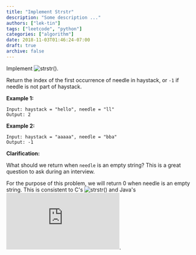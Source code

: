 ```yaml
---
title: "Implement Strstr"
description: "Some description ..."
authors: ["lek-tin"]
tags: ["leetcode", "python"]
categories: ["algorithm"]
date: 2018-11-03T01:46:24-07:00
draft: true
archive: false
---
```

Implement ![strstr()](http://www.cplusplus.com/reference/cstring/strstr/).

Return the index of the first occurrence of needle in haystack, or `-1` if needle is not part of haystack.

**Example 1:**
```
Input: haystack = "hello", needle = "ll"
Output: 2
```
**Example 2:**
```
Input: haystack = "aaaaa", needle = "bba"
Output: -1
```
**Clarification:**

What should we return when `needle` is an empty string? This is a great question to ask during an interview.

For the purpose of this problem, we will return 0 when needle is an empty string. This is consistent to C's ![strstr()](http://www.cplusplus.com/reference/cstring/strstr/) and Java's ![indexOf()](https://docs.oracle.com/javase/7/docs/api/java/lang/String.html#indexOf(java.lang.String)).